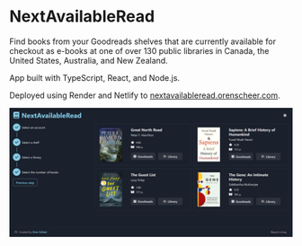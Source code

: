 # NextAvailableRead
Find books from your Goodreads shelves that are currently available for checkout as e-books at one of over 130 public libraries in Canada, the United States, Australia, and New Zealand.

App built with TypeScript, React, and Node.js.

Deployed using Render and Netlify to [nextavailableread.orenscheer.com](https://nextavailableread.orenscheer.com).

<img src="images/Results.png">
